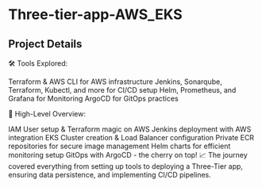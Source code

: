 # Three-tier-app-AWS_EKS

## Project Details

🛠️ Tools Explored:

Terraform & AWS CLI for AWS infrastructure
Jenkins, Sonarqube, Terraform, Kubectl, and more for CI/CD setup
Helm, Prometheus, and Grafana for Monitoring
ArgoCD for GitOps practices

🚢 High-Level Overview:

IAM User setup & Terraform magic on AWS
Jenkins deployment with AWS integration
EKS Cluster creation & Load Balancer configuration
Private ECR repositories for secure image management
Helm charts for efficient monitoring setup
GitOps with ArgoCD - the cherry on top!
📈 The journey covered everything from setting up tools to deploying a Three-Tier app, ensuring data persistence, and implementing CI/CD pipelines.



